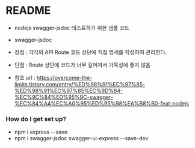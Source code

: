 # README #

- nodejs swagger-jsdoc 테스트하기 위한 샘플 코드

- swagger-jsdoc
- 장점 : 각각의 API Route 코드 상단에 직접 명세를 작성하여 관리한다.
- 단점 : Route 상단에 코드가 너무 길어져서 가독성에 좋지 않음

- 참조 url : https://overcome-the-limits.tistory.com/entry/%ED%98%91%EC%97%85-%ED%98%91%EC%97%85%EC%9D%84-%EC%9C%84%ED%95%9C-swagger-%EC%84%A4%EC%A0%95%ED%95%98%EA%B8%B0-feat-nodejs

### How do I get set up? ###

- npm i express --save
- npm i swagger-jsdoc swagger-ui-express --save-dev

